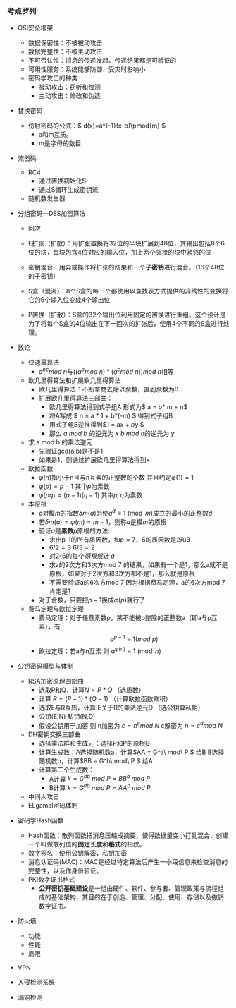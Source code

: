 ### 考点罗列

+ OSI安全框架

  + 数据保密性：不被被动攻击
  + 数据完整性：不被主动攻击
  + 不可否认性：消息的传递发起、传递结果都是可验证的
  + 可用性服务：系统能够防御、受灾时影响小
  + 密码学攻击的种类
    + 被动攻击：窃听和检测
    + 主动攻击：修改和伪造
+ 替换密码
  + 仿射密码的公式：$ d(x)=a^{-1}(x-b)\pmod{m} $
    + a和m互质。
    + m是字母的数目
+ 流密码
  + RC4
    + 通过置换初始化S
    + 通过S循环生成密钥流
  + 随机数发生器
+ 分组密码—DES加密算法

  + 回次

  + E扩张（扩散）：用扩张置换将32位的半块扩展到48位，其输出包括8个6位的块，每块包含4位对应的输入位，加上两个邻接的块中紧邻的位

  + 密钥混合：用异或操作将扩张的结果和一个**子密钥**进行混合。（16个48位的子密钥）

  + S盒（混淆）：8个S盒的每一个都使用以查找表方式提供的非线性的变换将它的6个输入位变成4个输出位

  + P置换（扩散）：S盒的32个输出位利用固定的置换进行重组。这个设计是为了将每个S盒的4位输出在下一回次的扩张后，使用4个不同的S盒进行处理。
+ 数论
  + 快速幂算法
    + $a^{bc} mod \ n$与$((a^{b} mod \ n)*( a^c mod \ n)) mod \ n$相等
  + 欧几里得算法和扩展欧几里得算法
    + 欧几里得算法：不断拿商去除以余数，直到余数为0
    + 扩展欧几里得算法三部曲：
      + 欧几里得算法得到式子组A  形式为$ a = b* m  + n$
      + 将A写成  $ n = a * 1 + b*(-m) $  得到式子组B
      + 用式子组B逆推得到$1 = a*x + b*y $
      + 那么 $a \  mod \ b$ 的逆元为 $x$  $b\ mod\ a$的逆元为 $y$
  + 求 a mod b 的乘法逆元
    + 先验证gcd(a,b)是不是1
    + 如果是1，则通过扩展欧几里得算法得到x
  + 欧拉函数
    + ${\varphi(n)}$指小于n且与n互素的正整数的个数 并且约定${φ(1)=1}$
    + ${\varphi(p) = p -1}$ 其中$p$为素数
    + ${\varphi(pq) = (p -1)(q-1)}$ 其中$p,q$为素数
  + 本原根
    + ${\displaystyle a}$对模${\displaystyle m}$的指数${\displaystyle \delta m(a)}$为使${\displaystyle a^{d}\equiv 1{\pmod {m}}}$成立的最小的正整数${\displaystyle d}$
    + 若${\displaystyle \delta m(a)=\varphi (m) = m -1}$，则称${\displaystyle a}$是模${\displaystyle m}$的原根
    + 验证$a$是**素数**$p$原根的方法:
      + 求出p-1的所有质因数，如$p=7$，6的质因数是2和3
      + $6/2 = 3$  $6/3=2$
      + 对2-6的每个*原根候选* $a$
      + 求a的2次方和3次方mod 7 的结果，如果有一个是1，那么a就不是原根，如果对于2次方和3次方都不是1，那么就是原根
      + 不需要验证a的6次方mod 7 因为根据费马定理，a的6次方mod 7 肯定是1
    + 对于合数，只要把$p-1$换成${\varphi(p)}$就行了
  + 费马定理与欧拉定理
    + 费马定理：对于任意素数p，某不能被p整除的正整数a（即a与p互素），有$$a^{p-1}≡1 (mod\ p)$$
    + 欧拉定理：若a与n互素 则 $a^{{\varphi (n)}}\equiv 1{\pmod  n}$
+ 公钥密码模型与体制
  + RSA加密原理四部曲
    + 选取P和Q，计算$N = P*Q$			 （选质数）
    + 计算 $R = (P-1) *(Q-1)$                       （计算欧拉函数乘积）
    + 选取E与R互质，计算 E关于R的乘法逆元D  （选公钥算私钥）
    + 公钥(E,N) 私钥(N,D)
    + 假设公钥用于加密 则 n加密为 $c = n^e mod\ N$  c解密为 $n = c^d mod \ N$
  + DH密钥交换三部曲
    + 选择乘法群和生成元：选择P和P的原根G   
    + 计算生成数：A选择随机数a，计算$AA = G^a\ mod\ P $ 给B     B选择随机数b，计算$BB = G^b\ mod\ P $ 给A
    + 计算第二个生成数：
      +  A计算 $k = G^{ab} \ mod \ P  = BB^a \ mod  \ P$  
      +  B计算 $k = G^{ab} \ mod \ P  = AA^b \ mod  \ P$  
  + 中间人攻击
  + ELgamal密码体制
+ 密码学Hash函数
  + Hash函数：散列函数把消息压缩成摘要，使得数据量变小打乱混合，创建一个叫做散列值的**固定长度和格式**的指纹。
  + 数字签名：使用公钥解密，私钥加密
  + 消息认证码(MAC)：MAC是经过特定算法后产生一小段信息来检查消息的完整性，以及作身份验证。
  + PKI数字证书格式
    + **公开密钥基础建设**是一组由硬件、软件、参与者、管理政策与流程组成的基础架构，其目的在于创造、管理、分配、使用、存储以及撤销[数字证书](https://zh.wikipedia.org/wiki/%E6%95%B8%E4%BD%8D%E6%86%91%E8%AD%89)。
+ 防火墙
  + 功能
  + 性能
  + 局限
+ VPN
+ 入侵检测系统
+ 漏洞检测